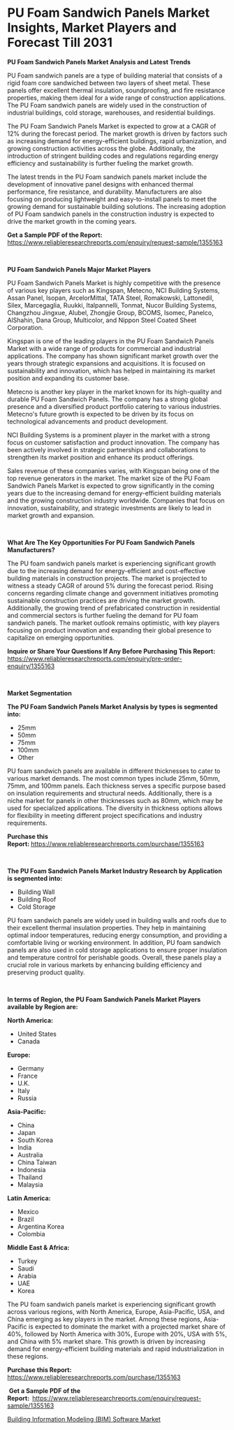 <p><h1>PU Foam Sandwich Panels Market Insights, Market Players and Forecast Till 2031</h1></p><p><strong>PU Foam Sandwich Panels Market Analysis and Latest Trends</strong></p>
<p><p>PU Foam sandwich panels are a type of building material that consists of a rigid foam core sandwiched between two layers of sheet metal. These panels offer excellent thermal insulation, soundproofing, and fire resistance properties, making them ideal for a wide range of construction applications. The PU Foam sandwich panels are widely used in the construction of industrial buildings, cold storage, warehouses, and residential buildings.</p><p>The PU Foam Sandwich Panels Market is expected to grow at a CAGR of 12% during the forecast period. The market growth is driven by factors such as increasing demand for energy-efficient buildings, rapid urbanization, and growing construction activities across the globe. Additionally, the introduction of stringent building codes and regulations regarding energy efficiency and sustainability is further fueling the market growth.</p><p>The latest trends in the PU Foam sandwich panels market include the development of innovative panel designs with enhanced thermal performance, fire resistance, and durability. Manufacturers are also focusing on producing lightweight and easy-to-install panels to meet the growing demand for sustainable building solutions. The increasing adoption of PU Foam sandwich panels in the construction industry is expected to drive the market growth in the coming years.</p></p>
<p><strong>Get a Sample PDF of the Report:&nbsp;</strong> <a href="https://www.reliableresearchreports.com/enquiry/request-sample/1355163">https://www.reliableresearchreports.com/enquiry/request-sample/1355163</a></p>
<p>&nbsp;</p>
<p><strong>PU Foam Sandwich Panels Major Market Players</strong></p>
<p><p>PU Foam Sandwich Panels Market is highly competitive with the presence of various key players such as Kingspan, Metecno, NCI Building Systems, Assan Panel, Isopan, ArcelorMittal, TATA Steel, Romakowski, Lattonedil, Silex, Marcegaglia, Ruukki, Italpannelli, Tonmat, Nucor Building Systems, Changzhou Jingxue, Alubel, Zhongjie Group, BCOMS, Isomec, Panelco, AlShahin, Dana Group, Multicolor, and Nippon Steel Coated Sheet Corporation.</p><p>Kingspan is one of the leading players in the PU Foam Sandwich Panels Market with a wide range of products for commercial and industrial applications. The company has shown significant market growth over the years through strategic expansions and acquisitions. It is focused on sustainability and innovation, which has helped in maintaining its market position and expanding its customer base.</p><p>Metecno is another key player in the market known for its high-quality and durable PU Foam Sandwich Panels. The company has a strong global presence and a diversified product portfolio catering to various industries. Metecno's future growth is expected to be driven by its focus on technological advancements and product development.</p><p>NCI Building Systems is a prominent player in the market with a strong focus on customer satisfaction and product innovation. The company has been actively involved in strategic partnerships and collaborations to strengthen its market position and enhance its product offerings.</p><p>Sales revenue of these companies varies, with Kingspan being one of the top revenue generators in the market. The market size of the PU Foam Sandwich Panels Market is expected to grow significantly in the coming years due to the increasing demand for energy-efficient building materials and the growing construction industry worldwide. Companies that focus on innovation, sustainability, and strategic investments are likely to lead in market growth and expansion.</p></p>
<p>&nbsp;</p>
<p><strong>What Are The Key Opportunities For PU Foam Sandwich Panels Manufacturers?</strong></p>
<p><p>The PU foam sandwich panels market is experiencing significant growth due to the increasing demand for energy-efficient and cost-effective building materials in construction projects. The market is projected to witness a steady CAGR of around 5% during the forecast period. Rising concerns regarding climate change and government initiatives promoting sustainable construction practices are driving the market growth. Additionally, the growing trend of prefabricated construction in residential and commercial sectors is further fueling the demand for PU foam sandwich panels. The market outlook remains optimistic, with key players focusing on product innovation and expanding their global presence to capitalize on emerging opportunities.</p></p>
<p><strong>Inquire or Share Your Questions If Any Before Purchasing This Report:</strong> <a href="https://www.reliableresearchreports.com/enquiry/pre-order-enquiry/1355163">https://www.reliableresearchreports.com/enquiry/pre-order-enquiry/1355163</a></p>
<p>&nbsp;</p>
<p><strong>Market Segmentation</strong></p>
<p><strong>The PU Foam Sandwich Panels Market Analysis by types is segmented into:</strong></p>
<p><ul><li>25mm</li><li>50mm</li><li>75mm</li><li>100mm</li><li>Other</li></ul></p>
<p><p>PU foam sandwich panels are available in different thicknesses to cater to various market demands. The most common types include 25mm, 50mm, 75mm, and 100mm panels. Each thickness serves a specific purpose based on insulation requirements and structural needs. Additionally, there is a niche market for panels in other thicknesses such as 80mm, which may be used for specialized applications. The diversity in thickness options allows for flexibility in meeting different project specifications and industry requirements.</p></p>
<p><strong>Purchase this Report:&nbsp;</strong><a href="https://www.reliableresearchreports.com/purchase/1355163">https://www.reliableresearchreports.com/purchase/1355163</a></p>
<p>&nbsp;</p>
<p><strong>The PU Foam Sandwich Panels Market Industry Research by Application is segmented into:</strong></p>
<p><ul><li>Building Wall</li><li>Building Roof</li><li>Cold Storage</li></ul></p>
<p><p>PU foam sandwich panels are widely used in building walls and roofs due to their excellent thermal insulation properties. They help in maintaining optimal indoor temperatures, reducing energy consumption, and providing a comfortable living or working environment. In addition, PU foam sandwich panels are also used in cold storage applications to ensure proper insulation and temperature control for perishable goods. Overall, these panels play a crucial role in various markets by enhancing building efficiency and preserving product quality.</p></p>
<p>&nbsp;</p>
<p><strong>In terms of Region, the PU Foam Sandwich Panels Market Players available by Region are:</strong></p>
<p>
    <p> <strong> North America: </strong>
        <ul>
            <li>United States</li>
            <li>Canada</li>
        </ul>
        </p> 
    <p> <strong> Europe: </strong>
        <ul>
            <li>Germany</li>
            <li>France</li>
            <li>U.K.</li>
            <li>Italy</li>
            <li>Russia</li>
        </ul>
        </p> 
    <p> <strong> Asia-Pacific: </strong>
        <ul>
            <li>China</li>
            <li>Japan</li>
            <li>South Korea</li>
            <li>India</li>
            <li>Australia</li>
            <li>China Taiwan</li>
            <li>Indonesia</li>
            <li>Thailand</li>
            <li>Malaysia</li>
        </ul>
        </p> 
    <p> <strong> Latin America: </strong>
        <ul>
            <li>Mexico</li>
            <li>Brazil</li>
            <li>Argentina Korea</li>
            <li>Colombia</li>
        </ul>
        </p> 
    <p> <strong> Middle East & Africa: </strong>
        <ul>
            <li>Turkey</li>
            <li>Saudi</li>
            <li>Arabia</li>
            <li>UAE</li>
            <li>Korea</li>
        </ul>
    </p>
    </p>
<p><p>The PU foam sandwich panels market is experiencing significant growth across various regions, with North America, Europe, Asia-Pacific, USA, and China emerging as key players in the market. Among these regions, Asia-Pacific is expected to dominate the market with a projected market share of 40%, followed by North America with 30%, Europe with 20%, USA with 5%, and China with 5% market share. This growth is driven by increasing demand for energy-efficient building materials and rapid industrialization in these regions.</p></p>
<p><strong>Purchase this Report: </strong><a href="https://www.reliableresearchreports.com/purchase/1355163">https://www.reliableresearchreports.com/purchase/1355163</a></p>
<p>&nbsp;<strong>Get a Sample PDF of the Report:&nbsp;&nbsp;</strong><a href="https://www.reliableresearchreports.com/enquiry/request-sample/1355163">https://www.reliableresearchreports.com/enquiry/request-sample/1355163</a></p>
<p><strong></strong></p>
<p><p><a href="https://gamy-alyssum-396.notion.site/Building-Information-Modeling-BIM-Software-Market-Size-Global-Industry-Overview-Market-Segmentat-8efb8ec4b9d44785a4dad9aee7a1cb31">Building Information Modeling (BIM) Software Market</a></p></p>